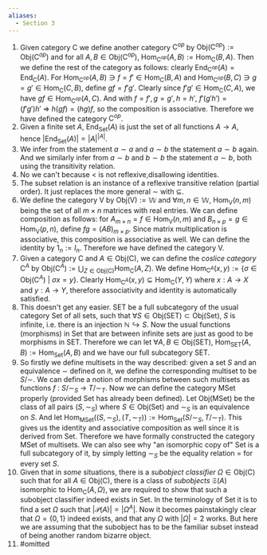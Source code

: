 ```yaml
---
aliases:
  - Section 3
---
```


1. Given category $\mathsf{C}$ we define another category $\mathsf{C}^{op}$ by $\mathrm{Obj}(\mathsf{C}^{op}):=\mathrm{Obj}(\mathsf{C}^{op})$ and for all $A,B\in\mathrm{Obj}(\mathsf{C}^{op}),\ \mathrm{Hom}_{\mathsf{C}^{op}}(A,B):=\mathrm{Hom}_\mathsf{C}(B,A)$. Then we define the rest of the category as follows: clearly $\mathrm{End}_{\mathsf{C}^{op}}(A)=\mathrm{End}_\mathsf{C}(A)$. For $\mathrm{Hom}_{\mathsf{C}^{op}}(A,B)\ni f=f'\in\mathrm{Hom}_\mathsf{C}(B,A)$ and $\mathrm{Hom}_{\mathsf{C}^{op}}(B,C)\ni g=g'\in\mathrm{Hom}_\mathsf{C}(C,B)$, define $gf=f'g'$. Clearly since $f'g'\in\mathrm{Hom}_\mathsf{C}(C,A)$, we have $gf\in\mathrm{Hom}_{\mathsf{C}^{op}}(A,C)$. And with $f=f',g=g',h=h'$, $f'(g'h')=(f'g')h'\ \Rightarrow\ h(gf)=(hg)f$, so the composition is associative. Therefore we have defined the category $\mathsf{C}^{op}$.
2. Given a finite set $A$, $\mathrm{End}_\mathsf{Set}(A)$ is just the set of all functions $A\to A$, hence $|\mathrm{End}_\mathsf{Set}(A)|=|A|^{|A|}$.
3.  We infer from the statement $a\sim a$ and $a\sim b$ the statement $a\sim b$ again. And we similarly infer from $a\sim b$ and $b\sim b$ the statement $a\sim b$, both using the transitivity relation.
4. No we can't because $<$ is not reflexive,disallowing identities.
5. The subset relation is an instance of a reflexive transitive relation (partial order). It just replaces the more general $\sim$ with $\subseteq$.
6. We define the category $\mathsf{V}$ by $\mathrm{Obj}(\mathsf{V}):=\mathbb{W}$ and $\forall m,n\in\mathbb{W},\ \mathrm{Hom}_\mathsf{V}(n,m)$ being the set of all $m\times n$ matrices with real entries. We can define composition as follows: for $A_{m\times n}=f\in\mathrm{Hom}_\mathsf{V}(n,m)$ and $B_{n\times p}=g\in\mathrm{Hom}_\mathsf{V}(p,n)$, define $fg=(AB)_{m\times p}$. Since matrix multiplication is associative, this composition is associative as well. We can define the identity by $1_n:=I_n$. Therefore we have defined the category $\mathsf{V}$. 
7. Given a category $\mathsf{C}$ and $A\in\mathrm{Obj}(\mathsf{C})$, we can define the *coslice category* $\mathsf{C}^A$ by $\mathrm{Obj}(\mathsf{C}^A):=\bigcup_{Z\in\mathrm{Obj}(\mathsf{C})}\mathrm{Hom}_\mathsf{C}(A,Z)$. We define $\mathrm{Hom}_{\mathsf{C}^A}(x,y):=\{\sigma\in\mathrm{Obj}(\mathsf{C}^A)\ |\ \sigma x=y\}$. Clearly $\mathrm{Hom}_{\mathsf{C}^A}(x,y)\subseteq\mathrm{Hom}_\mathsf{C}(Y,Y)$ where $x:A\to X$ and $y:A\to Y$, therefore associativity and identity is automatically satisfied.
8. This doesn't get any easier. $\mathsf{SET}$ be a full subcategory of the usual category $\mathsf{Set}$ of all sets, such that $\forall S\in\mathrm{Obj}(\mathsf{SET})\subset\mathrm{Obj}(\mathsf{Set})$, $S$ is infinite, i.e. there is an injection $\mathbb{N}\hookrightarrow S$. Now the usual functions (morphisms) in $\mathsf{Set}$ that are between infinite sets are just as good to be morphisms in $\mathsf{SET}$. Therefore we can let $\forall A,B\in\mathrm{Obj}(\mathsf{SET})$, $\mathrm{Hom}_{\mathsf{SET}}(A,B):=\mathrm{Hom}_\mathsf{Set}(A,B)$ and we have our full subcategory $\mathsf{SET}$.
9. So firstly we define multisets in the way described: given a set $S$ and an equivalence $\sim$ defined on it, we define the corresponding multiset to be $S/\sim$. We can define a notion of morphisms between such multisets as functions $f\ :\ S/\sim_{S}\ \longrightarrow\ T/\sim_{T}$. Now we can define the category $\mathsf{MSet}$ properly (provided $\mathsf{Set}$ has already been defined). Let $\mathrm{Obj}(\mathsf{MSet})$ be the class of all pairs $(S,\sim_S)$ where $S\in\mathrm{Obj}(\mathsf{Set})$ and $\sim_S$ is an equivalence on $S$. And let $\mathrm{Hom}_\mathsf{MSet}((S,\sim_S),(T,\sim_T)):=\mathrm{Hom}_\mathsf{Set}(S/\sim_S,T/\sim_T)$. This gives us the identity and associative composition as well since it is derived from $\mathsf{Set}$. Therefore we have formally constructed the category $\mathsf{MSet}$ of multisets. We can also see why "an isomorphic copy of" $\mathsf{Set}$ is a full subcategory of it, by simply letting $\sim_S$ be the equality relation $=$ for every set $S$.
10. Given that in *some* situations, there is a *subobject classifier* $\Omega\in\mathrm{Obj}(\mathsf{C})$ such that for all $A\in\mathrm{Obj}(\mathsf{C})$, there is a class of *subobjects* $\mathfrak{S}(A)$ isomorphic to $\mathrm{Hom}_\mathsf{C}(A,\Omega)$, we are required to show that such a subobject classifier indeed exists in $\mathsf{Set}$. In the terminology of $\mathsf{Set}$ it is to find a set $\Omega$ such that $|\mathcal{P}(A)|=|\Omega^A|$. Now it becomes painstakingly clear that $\Omega=\{0,1\}$ indeed exists, and that any $\Omega$ with $|\Omega|=2$ works. But here we are assuming that the subobject has to be the familiar subset instead of being another random bizarre object.
11. #omitted 